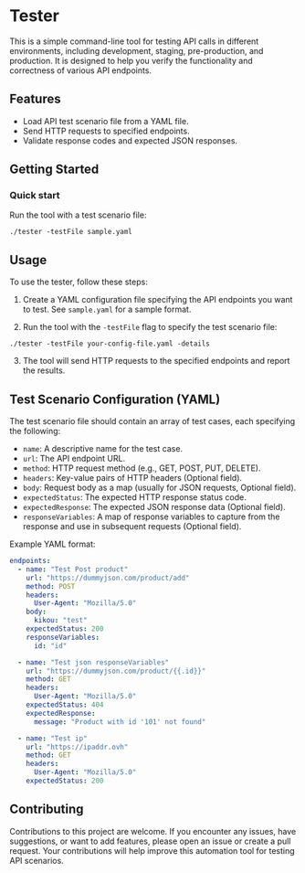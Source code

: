 # Tester

This is a simple command-line tool for testing API calls in different environments, including development, staging, pre-production, and production. It is designed to help you verify the functionality and correctness of various API endpoints.

## Features

- Load API test scenario file from a YAML file.
- Send HTTP requests to specified endpoints.
- Validate response codes and expected JSON responses.

## Getting Started

### Quick start
Run the tool with a test scenario file:

```shell
./tester -testFile sample.yaml
```

## Usage

To use the tester, follow these steps:

1. Create a YAML configuration file specifying the API endpoints you want to test. See `sample.yaml` for a sample format.

2. Run the tool with the `-testFile` flag to specify the test scenario file:

```shell
./tester -testFile your-config-file.yaml -details
```

3. The tool will send HTTP requests to the specified endpoints and report the results.

## Test Scenario Configuration (YAML)

The test scenario file should contain an array of test cases, each specifying the following:

- `name`: A descriptive name for the test case.
- `url`: The API endpoint URL.
- `method`: HTTP request method (e.g., GET, POST, PUT, DELETE).
- `headers`: Key-value pairs of HTTP headers (Optional field).
- `body`: Request body as a map (usually for JSON requests, Optional field).
- `expectedStatus`: The expected HTTP response status code.
- `expectedResponse`: The expected JSON response data (Optional field).
- `responseVariables`: A map of response variables to capture from the response and use in subsequent requests (Optional field).

Example YAML format:
```yaml
endpoints:
  - name: "Test Post product"
    url: "https://dummyjson.com/product/add"
    method: POST
    headers:
      User-Agent: "Mozilla/5.0"
    body:
      kikou: "test"
    expectedStatus: 200
    responseVariables:
      id: "id"

  - name: "Test json responseVariables"
    url: "https://dummyjson.com/product/{{.id}}"
    method: GET
    headers:
      User-Agent: "Mozilla/5.0"
    expectedStatus: 404
    expectedResponse:
      message: "Product with id '101' not found"

  - name: "Test ip"
    url: "https://ipaddr.ovh"
    method: GET
    headers:
      User-Agent: "Mozilla/5.0"
    expectedStatus: 200
```

## Contributing

Contributions to this project are welcome. If you encounter any issues, have suggestions, or want to add features, please open an issue or create a pull request. Your contributions will help improve this automation tool for testing API scenarios.